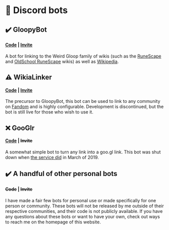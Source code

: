 # 🤖 Discord bots
## ✔️ GloopyBot 
#### [Code](https://gitlab.com/weirdgloop/gloopybot) | [Invite](https://discordapp.com/oauth2/authorize?client_id=393024915755761674&scope=bot&permissions=330752)
A bot for linking to the Weird Gloop family of wikis (such as the [RuneScape](https://rs.wiki) and [OldSchool RuneScape](https://osrs.wiki) wikis) as well as [Wikipedia](https://en.wikipedia.org).

## ⚠️ WikiaLinker 
#### [Code](https://github.com/invalidCards/WikiaLinker) | [Invite](https://discordapp.com/oauth2/authorize?client_id=182146444357140480&scope=bot&permissions=3072)
The precursor to GloopyBot, this bot can be used to link to any community on [Fandom](https://fandom.com) and is highly configurable. Development is discontinued, but the bot is still live for those who wish to use it.

## ❌ GooGlr 
#### [Code](https://github.com/invalidCards/GooGlr) | ~~Invite~~
A somewhat simple bot to turn any link into a goo.gl link. This bot was shut down when [the service did](https://developers.googleblog.com/2018/03/transitioning-google-url-shortener.html) in March of 2019.

## ✔️ A handful of other personal bots 
#### ~~Code~~ | ~~Invite~~
I have made a fair few bots for personal use or made specifically for one person or community. These bots will not be released by me outside of their respective communities, and their code is not publicly available. If you have any questions about these bots or want to have your own, check out ways to reach me on the homepage of this website.
